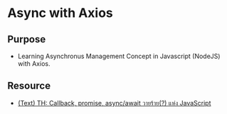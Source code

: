 # Async with Axios

## Purpose

- Learning Asynchronus Management Concept in Javascript (NodeJS) with Axios.

## Resource

- [(Text) TH: Callback, promise, async/await วายร้าย(?) แห่ง JavaScript](https://bit.ly/3H9FcPq)